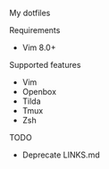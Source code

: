 My dotfiles

Requirements

- Vim 8.0+

Supported features

- Vim
- Openbox
- Tilda
- Tmux
- Zsh

TODO

- Deprecate LINKS.md

